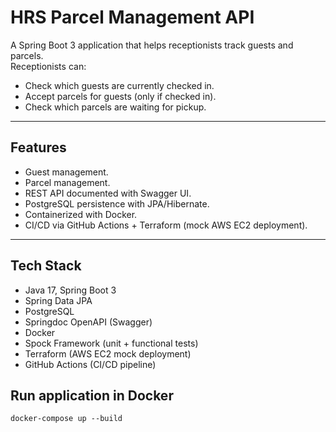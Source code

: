 # HRS Parcel Management API

A Spring Boot 3 application that helps receptionists track guests and parcels.  
Receptionists can:

- Check which guests are currently checked in.
- Accept parcels for guests (only if checked in).
- Check which parcels are waiting for pickup.

---

## Features
- Guest management.
- Parcel management.
- REST API documented with Swagger UI.
- PostgreSQL persistence with JPA/Hibernate.
- Containerized with Docker.
- CI/CD via GitHub Actions + Terraform (mock AWS EC2 deployment).

---

## Tech Stack
- Java 17, Spring Boot 3
- Spring Data JPA
- PostgreSQL
- Springdoc OpenAPI (Swagger)
- Docker
- Spock Framework (unit + functional tests)
- Terraform (AWS EC2 mock deployment)
- GitHub Actions (CI/CD pipeline)


## Run application in Docker
```
docker-compose up --build
```
